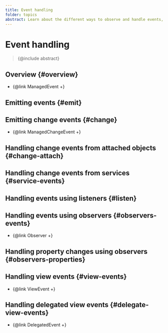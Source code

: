 ```yaml
---
title: Event handling
folder: topics
abstract: Learn about the different ways to observe and handle events, and observe property changes directly.
---
```


# Event handling

> {@include abstract}

## Overview {#overview}

- {@link ManagedEvent +}

## Emitting events {#emit}

## Emitting change events {#change}

- {@link ManagedChangeEvent +}

## Handling change events from attached objects {#change-attach}

## Handling change events from services {#service-events}

## Handling events using listeners {#listen}

## Handling events using observers {#observers-events}

- {@link Observer +}

## Handling property changes using observers {#observers-properties}

## Handling view events {#view-events}

- {@link ViewEvent +}

## Handling delegated view events {#delegate-view-events}

- {@link DelegatedEvent +}

